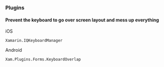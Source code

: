 ### Plugins 

#### Prevent the keyboard to go over screen layout and mess up everything

iOS

`Xamarin.IQKeyboardManager`


Android

`Xam.Plugins.Forms.KeyboardOverlap`
